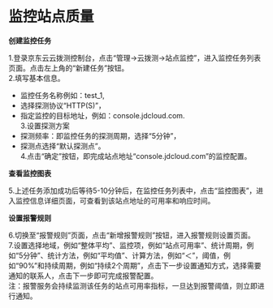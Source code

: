 # 监控站点质量
**创建监控任务**  

1.登录京东云云拨测控制台，点击“管理->云拨测->站点监控”，进入监控任务列表页面。点击左上角的“新建任务”按钮。  
2.填写基本信息。
- 监控任务名称例如：test_1,
- 选择探测协议“HTTP(S)”，
- 指定监控的目标地址，例如：console.jdcloud.com.  
3.设置探测方案  
- 探测频率：即监控任务的探测周期，选择“5分钟”，
- 探测点选择“默认探测点”。  
4.点击“确定”按钮，即完成站点地址“console.jdcloud.com”的监控配置。

**查看监控图表**  

5.上述任务添加成功后等待5-10分钟后，在监控任务列表中，点击“监控图表”，进入监控信息详细页面，可查看到该站点地址的可用率和响应时间。

**设置报警规则**  

6.切换至“报警规则”页面，点击“新增报警规则”按钮，进入报警规则设置页面。  
7.设置选择地域，例如“整体平均”、监控项，例如“站点可用率”、统计周期，例如“5分钟”、统计方法，例如“平均值”、计算方法，例如“＜”，阈值，例如“90%”和持续周期，例如“持续2个周期”，点击下一步设置通知方式，选择需要通知的联系人，点击下一步即可完成报警配置。  
注：报警服务会持续监测该任务的站点可用率指标，一旦达到报警阈值，则立即进行通知。

